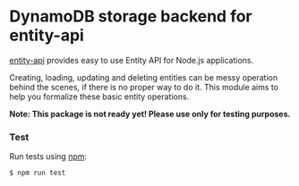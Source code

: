 # DynamoDB storage backend for entity-api
[entity-api](https://www.npmjs.org/package/entity-api) provides easy to use Entity API for Node.js applications.

Creating, loading, updating and deleting entities can be messy operation behind the scenes, if there is no proper way to do it. This module aims to help you formalize these basic entity operations.

**Note: This package is not ready yet! Please use only for testing purposes.**

### Test
Run tests using [npm](https://www.npmjs.com/):

    $ npm run test